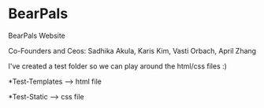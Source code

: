 # BearPals
BearPals Website 

Co-Founders and Ceos:
    Sadhika Akula,
    Karis Kim,
    Vasti Orbach,
    April Zhang
    
    
I've created a test folder so we can play around the html/css files :)

*Test-Templates --> html file 


*Test-Static --> css file

